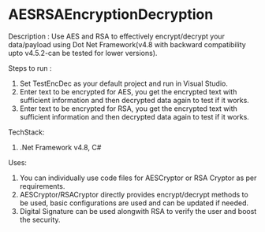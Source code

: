 # AESRSAEncryptionDecryption

Description :
Use AES and RSA to effectively encrypt/decrypt your data/payload using Dot Net Framework(v4.8 with backward compatibility upto v4.5.2-can be tested for lower versions).

Steps to run :
1. Set TestEncDec as your default project and run in Visual Studio.
2. Enter text to be encrypted for AES, you get the encrypted text with sufficient information and then decrypted data again to test if it works.
3. Enter text to be encrypted for RSA, you get the encrypted text with sufficient information and then decrypted data again to test if it works.

TechStack:
1. .Net Framework v4.8, C#

Uses:
1. You can individually use code files for AESCryptor or RSA Cryptor as per requirements.
2. AESCryptor/RSACryptor directly provides encrypt/decrypt methods to be used, basic configurations are used and can be updated if needed.
3. Digital Signature can be used alongwith RSA to verify the user and boost the security.

